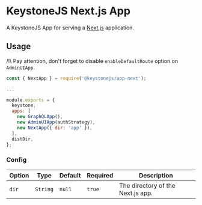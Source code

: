 <!--[meta]
section: api
subSection: apps
title: Next.js App
[meta]-->

# KeystoneJS Next.js App

A KeystoneJS App for serving a [Next.js](https://nextjs.org/) application.

## Usage

/!\ Pay attention, don't forget to disable `enableDefaultRoute` option on `AdminUIApp`.

```javascript
const { NextApp } = require('@keystonejs/app-next');

...

module.exports = {
  keystone,
  apps: [
    new GraphQLApp(),
    new AdminUIApp(authStrategy),
    new NextApp({ dir: 'app' }),
  ],
  distDir,
};
```

### Config

| Option | Type     | Default | Required | Description                       |
| ------ | -------- | ------- | -------- | --------------------------------- |
| `dir`  | `String` | `null`  | `true`   | The directory of the Next.js app. |
